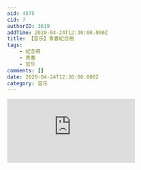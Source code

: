 ```yaml
---
aid: 4575
cid: 7
authorID: 3619
addTime: 2020-04-24T12:30:00.000Z
title: 【音乐】青春紀念冊
tags:
    - 紀念冊
    - 青春
    - 音乐
comments: []
date: 2020-04-24T12:30:00.000Z
category: 音乐
---
```


<div class="videowrapper"><iframe src="https://www.youtube.com/embed/KdU7lM6ct4A" frameborder="0" allow="accelerometer; autoplay; encrypted-media; gyroscope; picture-in-picture" allowfullscreen=""></iframe></div>
